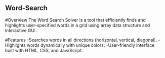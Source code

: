 ## Word-Search
#Overview
The Word Search Solver is a tool that efficiently finds and highlights user-specified words in a grid using array data structure and interactive GUI.

#Features
-Searches words in all directions (horizontal, vertical, diagonal).
-Highlights words dynamically with unique colors.
-User-friendly interface built with HTML, CSS, and JavaScript.
